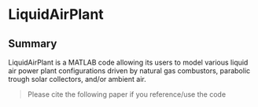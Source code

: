 # LiquidAirPlant

## Summary 
LiquidAirPlant is a MATLAB code allowing its users to model various liquid air power plant configurations driven by natural gas combustors, parabolic trough solar collectors, and/or ambient air. 

> Please cite the following paper if you reference/use the code
